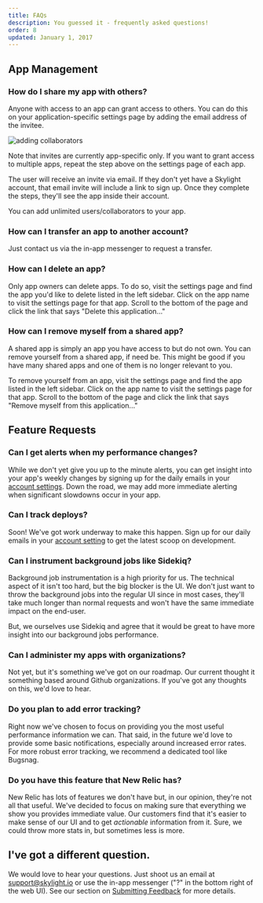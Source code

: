 ```yaml
---
title: FAQs
description: You guessed it - frequently asked questions!
order: 8
updated: January 1, 2017
---
```


## App Management

### How do I share my app with others?

Anyone with access to an app can grant access to others. You can do this on your application-specific settings page by adding the email address of the invitee.

![adding collaborators](../assets/adding-collaborators.png)

Note that invites are currently app-specific only. If you want to grant access to multiple apps, repeat the step above on the settings page of each app.

The user will receive an invite via email. If they don't yet have a Skylight account, that email invite will include a link to sign up. Once they complete the steps, they'll see the app inside their account.

You can add unlimited users/collaborators to your app.


### How can I transfer an app to another account?

Just contact us via the in-app messenger to request a transfer.


### How can I delete an app?

Only app owners can delete apps. To do so, visit the settings page and find the app you'd like to delete listed in the left sidebar. Click on the app name to visit the settings page for that app. Scroll to the bottom of the page and click the link that says "Delete this application..."


### How can I remove myself from a shared app?

A shared app is simply an app you have access to but do not own. You can remove yourself from a shared app, if need be. This might be good if you have many shared apps and one of them is no longer relevant to you.

To remove yourself from an app, visit the settings page and find the app listed in the left sidebar. Click on the app name to visit the settings page for that app. Scroll to the bottom of the page and click the link that says "Remove myself from this application..."


## Feature Requests

### Can I get alerts when my performance changes?

While we don't yet give you up to the minute alerts, you can get insight into your app's weekly changes by signing up for the daily emails in your [account settings](https://www.skylight.io/app/settings/account). Down the road, we may add more immediate alerting when significant slowdowns occur in your app.


### Can I track deploys?

Soon! We've got work underway to make this happen. Sign up for our daily emails in your [account setting](https://www.skylight.io/app/settings/account) to get the latest scoop on development.


### Can I instrument background jobs like Sidekiq?

Background job instrumentation is a high priority for us. The technical aspect of it isn't too hard, but the big blocker is the UI. We don't just want to throw the background jobs into the regular UI since in most cases, they'll take much longer than normal requests and won't have the same immediate impact on the end-user.

But, we ourselves use Sidekiq and agree that it would be great to have more insight into our background jobs performance.


### Can I administer my apps with organizations?

Not yet, but it's something we've got on our roadmap. Our current thought it something based around Github organizations. If you've got any thoughts on this, we'd love to hear.


### Do you plan to add error tracking?

Right now we've chosen to focus on providing you the most useful performance information we can. That said, in the future we'd love to provide some basic notifications, especially around increased error rates. For more robust error tracking, we recommend a dedicated tool like Bugsnag.


### Do you have this feature that New Relic has?

New Relic has lots of features we don't have but, in our opinion, they're not all that useful. We've decided to focus on making sure that everything we show you provides immediate value. Our customers find that it's easier to make sense of our UI and to get _actionable_ information from it. Sure, we could throw more stats in, but sometimes less is more.


## I've got a different question.

We would love to hear your questions. Just shoot us an email at <support@skylight.io> or use the in-app messenger ("?" in the bottom right of the web UI). See our section on [Submitting Feedback](/contributing#reporting-bugs-and-submitting-feedback) for more details.

